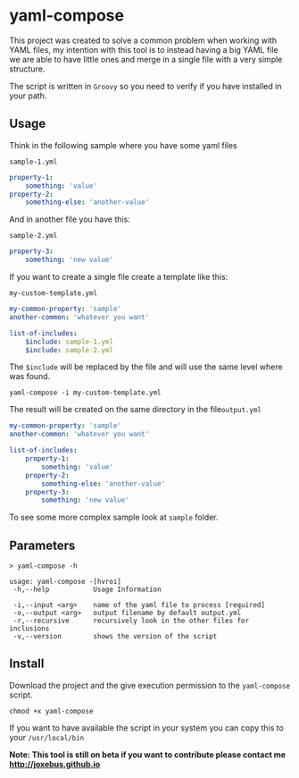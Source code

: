 # yaml-compose

This project was created to solve a common problem when working with YAML files,
my intention with this tool is to instead having a big YAML file we are able to have
little ones and merge in a single file with a very simple structure.

The script is written in `Groovy` so you need to verify if you have installed in your path.

## Usage

Think in the following sample where you have some yaml files

`sample-1.yml`
```yaml
property-1:
    something: 'value'
property-2:
    something-else: 'another-value'
```

And in another file you have this:

`sample-2.yml`
```yaml
property-3:
    something: 'new value'
```

If you want to create a single file create a template like this:

`my-custom-template.yml`
```yaml
my-common-property: 'sample'
another-common: 'whatever you want'

list-of-includes:
    $include: sample-1.yml
    $include: sample-2.yml
```

The `$include` will be replaced by the file and will use the same level where was found.

```
yaml-compose -i my-custom-template.yml
```

The result will be created on the same directory in the file`output.yml`
```yaml
my-common-property: 'sample'
another-common: 'whatever you want'

list-of-includes:
    property-1:
        something: 'value'
    property-2:
        something-else: 'another-value'
    property-3:
        something: 'new value'
```

To see some more complex sample look at `sample` folder.

## Parameters
```
> yaml-compose -h

usage: yaml-compose -[hvroi]
 -h,--help           Usage Information
                     
 -i,--input <arg>    name of the yaml file to process [required]
 -o,--output <arg>   output filename by default output.yml
 -r,--recursive      recursively look in the other files for inclusions
 -v,--version        shows the version of the script

```

## Install

Download the project and the give execution permission to the `yaml-compose` script.

```
chmod +x yaml-compose
```

If you want to have available the script in your system you can copy this to your `/usr/local/bin`

**Note: This tool is still on beta if you want to contribute please contact me http://joxebus.github.io**